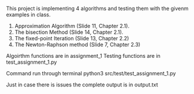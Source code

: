 This project is implementing 4 algorithms and testing them with the givenm examples in class.
1. Approximation Algorithm (Slide 11, Chapter 2.1).
2. The bisection Method (Slide 14, Chapter 2.1).
3. The fixed-point Iteration (Slide 13, Chapter 2.2)
4. The Newton-Raphson method (Slide 7, Chapter 2.3)


Algoirthm functions are in assignment_1
Testing functions are in test_assignment_1.py

Command run through terminal
python3 src/test/test_assignment_1.py





Just in case there is issues the complete output is in output.txt